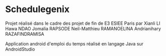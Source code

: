 # Schedulegenix

Projet réalisé dans le cadre des projet de fin de E3 ESIEE Paris par Xianli LI
Hawa NDAO
Jomalia RAPSODE
Neil-Matthieu RAMANOELINA
Andrianihary RAZAFINDRAMISA

Application android d'emploi du temps réalisé en langage Java sur AndroidStudio

